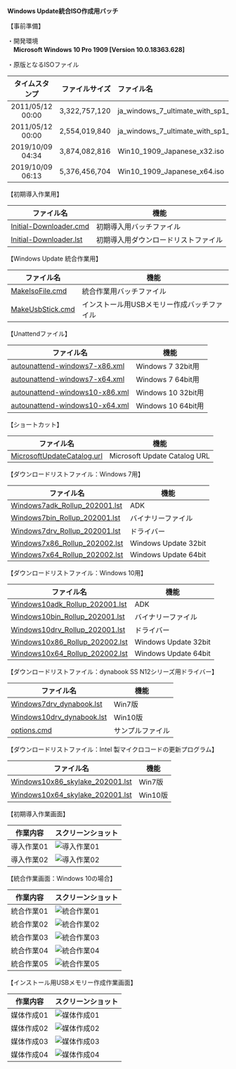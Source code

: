 **Windows Update統合ISO作成用バッチ**  
  
【事前準備】  
  
・開発環境  
　**Microsoft Windows 10 Pro 1909 [Version 10.0.18363.628]**  
  
・原版となるISOファイル
  
| タイムスタンプ   | ファイルサイズ | ファイル名                                          |  
|:----------------:| --------------:|:--------------------------------------------------- |  
| 2011/05/12 00:00 |  3,322,757,120 | ja_windows_7_ultimate_with_sp1_x64_dvd_u_677372.iso |  
| 2011/05/12 00:00 |  2,554,019,840 | ja_windows_7_ultimate_with_sp1_x86_dvd_u_677445.iso |  
| 2019/10/09 04:34 |  3,874,082,816 | Win10_1909_Japanese_x32.iso                         |  
| 2019/10/09 06:13 |  5,376,456,704 | Win10_1909_Japanese_x64.iso                         |  
  
【初期導入作業用】  
  
| ファイル名                     | 機能                                        |
| ------------------------------ | ------------------------------------------- |
| [Initial-Downloader.cmd](https://github.com/office-itou/Windows/blob/master/Make_ISO_files/source/Initial-Downloader.cmd)         | 初期導入用バッチファイル                    |
| [Initial-Downloader.lst](https://github.com/office-itou/Windows/blob/master/Make_ISO_files/source/Initial-Downloader.lst)         | 初期導入用ダウンロードリストファイル        |
  
【Windows Update 統合作業用】  
  
| ファイル名                     | 機能                                        |
| ------------------------------ | ------------------------------------------- |
| [MakeIsoFile.cmd](https://github.com/office-itou/Windows/blob/master/Make_ISO_files/source/MakeIsoFile.cmd)                | 統合作業用バッチファイル                    |
| [MakeUsbStick.cmd](https://github.com/office-itou/Windows/blob/master/Make_ISO_files/source/MakeUsbStick.cmd)               | インストール用USBメモリー作成バッチファイル |
  
【Unattendファイル】  
  
| ファイル名                     | 機能                                        |
| ------------------------------ | ------------------------------------------- |
| [autounattend-windows7-x86.xml](https://github.com/office-itou/Windows/blob/master/Make_ISO_files/source/autounattend-windows7-x86.xml)  | Windows  7 32bit用                          |
| [autounattend-windows7-x64.xml](https://github.com/office-itou/Windows/blob/master/Make_ISO_files/source/autounattend-windows7-x64.xml)  | Windows  7 64bit用                          |
| [autounattend-windows10-x86.xml](https://github.com/office-itou/Windows/blob/master/Make_ISO_files/source/autounattend-windows10-x86.xml) | Windows 10 32bit用                          |
| [autounattend-windows10-x64.xml](https://github.com/office-itou/Windows/blob/master/Make_ISO_files/source/autounattend-windows10-x64.xml) | Windows 10 64bit用                          |
  
【ショートカット】  
  
| ファイル名                     | 機能                                        |
| ------------------------------ | ------------------------------------------- |
| [MicrosoftUpdateCatalog.url](https://github.com/office-itou/Windows/blob/master/Make_ISO_files/source/MicrosoftUpdateCatalog.url)     | Microsoft Update Catalog URL                |
  
【ダウンロードリストファイル：Windows 7用】  
  
| ファイル名                     | 機能                                        |
| ------------------------------ | ------------------------------------------- |
| [Windows7adk_Rollup_202001.lst](https://github.com/office-itou/Windows/blob/master/Make_ISO_files/source/Windows7adk_Rollup_202001.lst)  | ADK                                         |
| [Windows7bin_Rollup_202001.lst](https://github.com/office-itou/Windows/blob/master/Make_ISO_files/source/Windows7bin_Rollup_202001.lst)  | バイナリーファイル                          |
| [Windows7drv_Rollup_202001.lst](https://github.com/office-itou/Windows/blob/master/Make_ISO_files/source/Windows7drv_Rollup_202001.lst)  | ドライバー                                  |
| [Windows7x86_Rollup_202002.lst](https://github.com/office-itou/Windows/blob/master/Make_ISO_files/source/Windows7x86_Rollup_202002.lst)  | Windows Update 32bit                        |
| [Windows7x64_Rollup_202002.lst](https://github.com/office-itou/Windows/blob/master/Make_ISO_files/source/Windows7x64_Rollup_202002.lst)  | Windows Update 64bit                        |
  
【ダウンロードリストファイル：Windows 10用】  
  
| ファイル名                     | 機能                                        |
| ------------------------------ | ------------------------------------------- |
| [Windows10adk_Rollup_202001.lst](https://github.com/office-itou/Windows/blob/master/Make_ISO_files/source/Windows10adk_Rollup_202001.lst) | ADK                                         |
| [Windows10bin_Rollup_202001.lst](https://github.com/office-itou/Windows/blob/master/Make_ISO_files/source/Windows10bin_Rollup_202001.lst) | バイナリーファイル                          |
| [Windows10drv_Rollup_202001.lst](https://github.com/office-itou/Windows/blob/master/Make_ISO_files/source/Windows10drv_Rollup_202001.lst) | ドライバー                                  |
| [Windows10x86_Rollup_202002.lst](https://github.com/office-itou/Windows/blob/master/Make_ISO_files/source/Windows10x86_Rollup_202002.lst) | Windows Update 32bit                        |
| [Windows10x64_Rollup_202002.lst](https://github.com/office-itou/Windows/blob/master/Make_ISO_files/source/Windows10x64_Rollup_202002.lst) | Windows Update 64bit                        |
  
【ダウンロードリストファイル：dynabook SS N12シリーズ用ドライバー】  
  
| ファイル名                     | 機能                                        |
| ------------------------------ | ------------------------------------------- |
| [Windows7drv_dynabook.lst](https://github.com/office-itou/Windows/blob/master/Make_ISO_files/source/dynabook_SS_N12/Windows7drv_dynabook.lst)       | Win7版           |
| [Windows10drv_dynabook.lst](https://github.com/office-itou/Windows/blob/master/Make_ISO_files/source/dynabook_SS_N12/Windows10drv_dynabook.lst)       |  Win10版         |
| [options.cmd](https://github.com/office-itou/Windows/blob/master/Make_ISO_files/source/dynabook_SS_N12/options.cmd)                    | サンプルファイル |
  
【ダウンロードリストファイル：Intel 製マイクロコードの更新プログラム】  
  
| ファイル名                     | 機能                                        |
| ------------------------------ | ------------------------------------------- |
| [Windows10x86_skylake_202001.lst](https://github.com/office-itou/Windows/blob/master/Make_ISO_files/source/skylake/Windows10x86_skylake_202001.lst)       | Win7版   |
| [Windows10x64_skylake_202001.lst](https://github.com/office-itou/Windows/blob/master/Make_ISO_files/source/skylake/Windows10x64_skylake_202001.lst)       | Win10版  |
  
【初期導入作業画面】  
  
| 作業内容                       | スクリーンショット                          |
| ------------------------------ | ------------------------------------------- |
| 導入作業01                     | ![導入作業01](https://github.com/office-itou/Windows/blob/master/Make_ISO_files/picture/01.Initial-Downloader.01.jpg) |
| 導入作業02                     | ![導入作業02](https://github.com/office-itou/Windows/blob/master/Make_ISO_files/picture/01.Initial-Downloader.02.jpg) |
  
【統合作業画面：Windows 10の場合】  
  
| 作業内容                       | スクリーンショット                          |
| ------------------------------ | ------------------------------------------- |
| 統合作業01                     | ![統合作業01](https://github.com/office-itou/Windows/blob/master/Make_ISO_files/picture/02.%E7%B5%B1%E5%90%88%E4%BD%9C%E6%A5%AD.01.jpg) |
| 統合作業02                     | ![統合作業02](https://github.com/office-itou/Windows/blob/master/Make_ISO_files/picture/02.%E7%B5%B1%E5%90%88%E4%BD%9C%E6%A5%AD.02.jpg) |
| 統合作業03                     | ![統合作業03](https://github.com/office-itou/Windows/blob/master/Make_ISO_files/picture/02.%E7%B5%B1%E5%90%88%E4%BD%9C%E6%A5%AD.03.jpg) |
| 統合作業04                     | ![統合作業04](https://github.com/office-itou/Windows/blob/master/Make_ISO_files/picture/02.%E7%B5%B1%E5%90%88%E4%BD%9C%E6%A5%AD.04.jpg) |
| 統合作業05                     | ![統合作業05](https://github.com/office-itou/Windows/blob/master/Make_ISO_files/picture/02.%E7%B5%B1%E5%90%88%E4%BD%9C%E6%A5%AD.05.jpg) |
  
【インストール用USBメモリー作成作業画面】  
  
| 作業内容                       | スクリーンショット                          |
| ------------------------------ | ------------------------------------------- |
| 媒体作成01                     | ![媒体作成01](https://github.com/office-itou/Windows/blob/master/Make_ISO_files/picture/03.%E5%AA%92%E4%BD%93%E4%BD%9C%E6%88%90.01.jpg) |
| 媒体作成02                     | ![媒体作成02](https://github.com/office-itou/Windows/blob/master/Make_ISO_files/picture/03.%E5%AA%92%E4%BD%93%E4%BD%9C%E6%88%90.02.jpg) |
| 媒体作成03                     | ![媒体作成03](https://github.com/office-itou/Windows/blob/master/Make_ISO_files/picture/03.%E5%AA%92%E4%BD%93%E4%BD%9C%E6%88%90.03.jpg) |
| 媒体作成04                     | ![媒体作成04](https://github.com/office-itou/Windows/blob/master/Make_ISO_files/picture/03.%E5%AA%92%E4%BD%93%E4%BD%9C%E6%88%90.04.jpg) |
  
